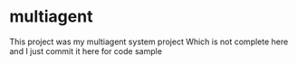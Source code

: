 # multiagent
This project was my multiagent system project
Which is not complete here and I just commit it here for code sample 

